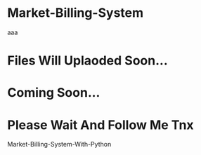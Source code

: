 # Market-Billing-System    

aaa



# Files Will Uplaoded Soon...

# Coming Soon...
<h1>Please Wait And Follow Me Tnx</h1>

Market-Billing-System-With-Python
